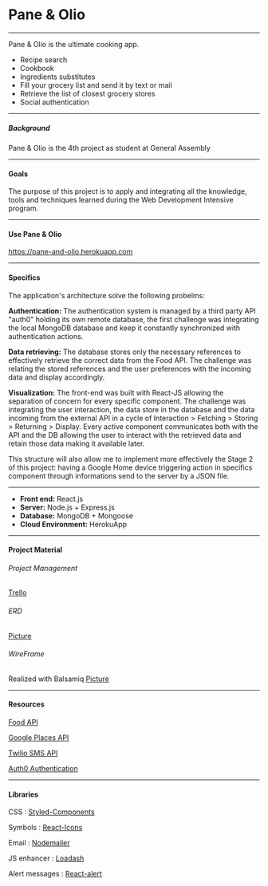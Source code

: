 
# Pane & Olio

---
Pane & Olio is the ultimate cooking app.
* Recipe search
* Cookbook
* Ingredients substitutes
* Fill your grocery list and send it by text or mail
* Retrieve the list of closest grocery stores
* Social authentication

---
##### Background

Pane & Olio is the 4th project as student at General Assembly 

---
#### Goals

The purpose of this project is to apply and integrating all the knowledge, tools and techniques learned during the Web Development Intensive program.

---

#### Use Pane & Olio

https://pane-and-olio.herokuapp.com

---
#### Specifics
The application's architecture solve the following probelms:

**Authentication:** The authentication system is managed by a third party API "auth0" holding its own remote database, the first challenge was integrating the local MongoDB database and keep it constantly synchronized with authentication actions.

**Data retrieving:** The database stores only the necessary references to effectively retrieve the correct data from the Food API. The challenge was relating the stored references and the user preferences with the incoming data and display accordingly.

**Visualization:** The front-end was built with React-JS allowing the separation of concern for every specific component. The challenge was integrating the user interaction, the data store in the database and the data incoming from the external API in a cycle of Interaction > Fetching > Storing > Returning > Display. Every active component communicates both with the API and the DB allowing the user to interact with the retrieved data and retain those data making it available later.

This structure will also allow me to implement more effectively the Stage 2 of this project: having a Google Home device triggering action in specifics component through informations send to the server by a JSON file.

---


* **Front end:** React.js
* **Server:** Node.js + Express.js
* **Database:** MongoDB + Mongoose
* **Cloud Environment:** HerokuApp
---
#### Project Material
###### Project Management
[Trello](https://trello.com/b/mpduFWR7)

###### ERD
[Picture](https://i.imgur.com/A1xxqCx.png)

###### WireFrame
Realized with Balsamiq
[Picture](https://i.imgur.com/S8ODilN.png)

---
#### Resources
[Food API](https://spoonacular.com/food-api)

[Google Places API](https://developers.google.com/places/web-service/)

[Twilio SMS API](https://www.twilio.com/)

[Auth0 Authentication](https://auth0.com/)


---
#### Libraries
CSS : [Styled-Components](https://www.styled-components.com/)

Symbols : [React-Icons](https://gorangajic.github.io/react-icons/fa.html)

Email : [Nodemailer](https://nodemailer.com/about/)

JS enhancer : [Loadash](https://lodash.com/)

Alert messages : [React-alert](https://github.com/schiehll/react-alert)




